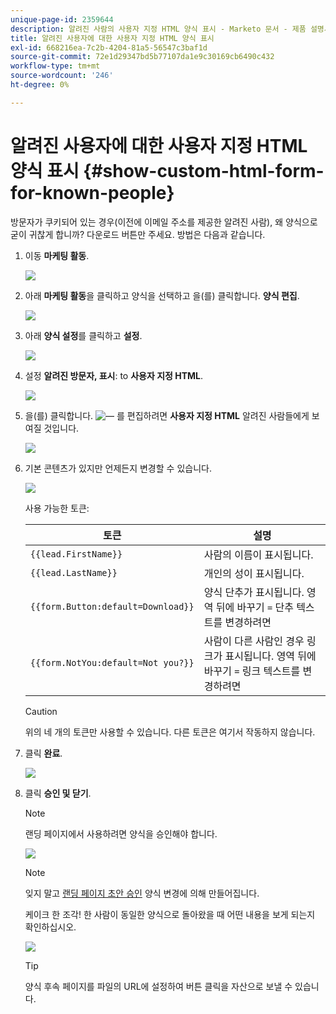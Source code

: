 ```yaml
---
unique-page-id: 2359644
description: 알려진 사람의 사용자 지정 HTML 양식 표시 - Marketo 문서 - 제품 설명서
title: 알려진 사용자에 대한 사용자 지정 HTML 양식 표시
exl-id: 668216ea-7c2b-4204-81a5-56547c3baf1d
source-git-commit: 72e1d29347bd5b77107da1e9c30169cb6490c432
workflow-type: tm+mt
source-wordcount: '246'
ht-degree: 0%

---
```


# 알려진 사용자에 대한 사용자 지정 HTML 양식 표시 {#show-custom-html-form-for-known-people}

방문자가 쿠키되어 있는 경우(이전에 이메일 주소를 제공한 알려진 사람), 왜 양식으로 굳이 귀찮게 합니까? 다운로드 버튼만 주세요. 방법은 다음과 같습니다.

1. 이동 **마케팅 활동**.

   ![](assets/login-marketing-activities-5.png)

1. 아래 **마케팅 활동**&#x200B;을 클릭하고 양식을 선택하고 을(를) 클릭합니다. **양식 편집**.

   ![](assets/image2014-9-15-12-3a24-3a6.png)

1. 아래 **양식 설정**&#x200B;를 클릭하고 **설정**.

   ![](assets/image2014-9-15-12-3a24-3a36.png)

1. 설정 **알려진 방문자, 표시**: to **사용자 지정 HTML**.

   ![](assets/image2014-9-15-12-3a24-3a59.png)

1. 을(를) 클릭합니다. ![—](assets/image2014-9-25-14-3a1-3a26.png) 를 편집하려면 **사용자 지정 HTML** 알려진 사람들에게 보여질 것입니다.

   ![](assets/image2014-9-15-12-3a25-3a38.png)

1. 기본 콘텐츠가 있지만 언제든지 변경할 수 있습니다.

   ![](assets/image2014-9-15-12-3a25-3a49.png)

   사용 가능한 토큰:

   | 토큰 | 설명 |
   |---|---|
   | `{{lead.FirstName}}` | 사람의 이름이 표시됩니다. |
   | `{{lead.LastName}}` | 개인의 성이 표시됩니다. |
   | `{{form.Button:default=Download}}` | 양식 단추가 표시됩니다. 영역 뒤에 바꾸기 `=` 단추 텍스트를 변경하려면 |
   | `{{form.NotYou:default=Not you?}}` | 사람이 다른 사람인 경우 링크가 표시됩니다. 영역 뒤에 바꾸기 `=` 링크 텍스트를 변경하려면 |

   >[!CAUTION]
   >
   >위의 네 개의 토큰만 사용할 수 있습니다. 다른 토큰은 여기서 작동하지 않습니다.

1. 클릭 **완료**.

   ![](assets/image2014-9-15-12-3a27-3a25.png)

1. 클릭 **승인 및 닫기**.

   >[!NOTE]
   >
   >랜딩 페이지에서 사용하려면 양식을 승인해야 합니다.

   ![](assets/image2014-9-15-12-3a27-3a53.png)

   >[!NOTE]
   >
   >잊지 말고 [랜딩 페이지 초안 승인](/help/marketo/product-docs/demand-generation/landing-pages/understanding-landing-pages/approve-unapprove-or-delete-a-landing-page.md) 양식 변경에 의해 만들어집니다.

   케이크 한 조각! 한 사람이 동일한 양식으로 돌아왔을 때 어떤 내용을 보게 되는지 확인하십시오.

   ![](assets/image2014-9-15-12-3a28-3a12.png)

   >[!TIP]
   >
   >양식 후속 페이지를 파일의 URL에 설정하여 버튼 클릭을 자산으로 보낼 수 있습니다.
